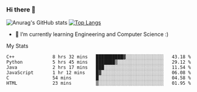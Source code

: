 ### Hi there 👋

![Anurag's GitHub stats](https://github-readme-stats.vercel.app/api?username=MatteoIorio11&show_icons=true&theme=dark) 
[![Top Langs](https://github-readme-stats.vercel.app/api/top-langs/?username=MatteoIorio11&theme=dark)](https://github.com/MatteoIorio11/github-readme-stats)

- 🌱 I’m currently learning Engineering and Computer Science :)

<!--
**MatteoIorio11/MatteoIorio11** is a ✨ _special_ ✨ repository because its `README.md` (this file) appears on your GitHub profile.

Here are some ideas to get you started:

- 🔭 I’m currently working on ...
- 🌱 I’m currently learning ...
- 👯 I’m looking to collaborate on ...
- 🤔 I’m looking for help with ...
- 💬 Ask me about ...
- 📫 How to reach me: ...
- 😄 Pronouns: ...
- ⚡ Fun fact: ...
-->
My Stats
<!--START_SECTION:waka-->

```text
C++              8 hrs 32 mins   ██████████▓░░░░░░░░░░░░░░   43.18 %
Python           5 hrs 45 mins   ███████▒░░░░░░░░░░░░░░░░░   29.12 %
Java             2 hrs 17 mins   ███░░░░░░░░░░░░░░░░░░░░░░   11.54 %
JavaScript       1 hr 12 mins    █▓░░░░░░░░░░░░░░░░░░░░░░░   06.08 %
C                54 mins         █░░░░░░░░░░░░░░░░░░░░░░░░   04.58 %
HTML             23 mins         ▒░░░░░░░░░░░░░░░░░░░░░░░░   01.95 %
```

<!--END_SECTION:waka-->
